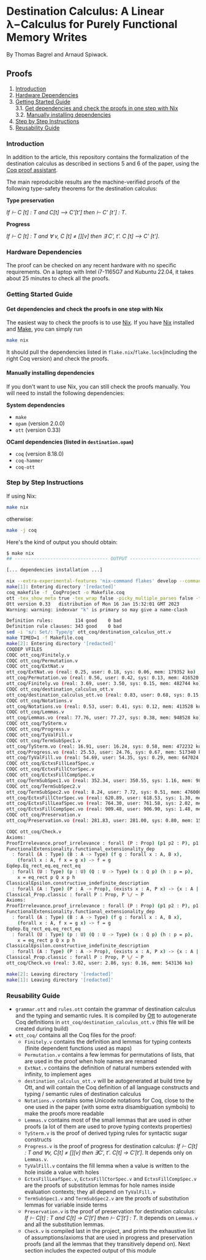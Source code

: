 # Destination Calculus: A Linear λ−Calculus for Purely Functional Memory Writes

By Thomas Bagrel and Arnaud Spiwack.

## Proofs

1. [Introduction](#introduction)
2. [Hardware Dependencies](#hardware-dependencies)
3. [Getting Started Guide](#getting-started-guide)  
  3.1. [Get dependencies and check the proofs in one step with Nix](#get-dependencies-and-check-the-proofs-in-one-step-with-nix)  
  3.2. [Manually installing dependencies](#manually-installing-dependencies)
4. [Step by Step Instructions](#step-by-step-instructions)
5. [Reusability Guide](#reusability-guide)

### Introduction

In addition to the article, this repository contains the formalization of the destination calculus as described in sections 5 and 6 of the paper, using the [Coq proof assistant](https://coq.inria.fr/).

The main reproducible results are the machine-verified proofs of the following type-safety theorems for the destination calculus:

**Type preservation**

_If ⊢ C [t] : T and C[t] ⟶ C'[t'] then ⊢ C' [t'] : T_.

**Progress**

_If ⊢ C [t] : T and ∀ v, C [t] ≠ [][v] then ∃ C', t'. C [t] ⟶ C' [t']_.

### Hardware Dependencies

The proof can be checked on any recent hardware with no specific requirements. On a laptop with Intel i7-1165G7 and Kubuntu 22.04, it takes about 25 minutes to check all the proofs.

### Getting Started Guide

#### Get dependencies and check the proofs in one step with Nix

The easiest way to check the proofs is to use [Nix](https://nix.dev/install-nix#install-nix). If you have [Nix](https://nix.dev/install-nix#install-nix) installed and [Make](https://www.gnu.org/software/make/#download), you can simply run

```bash
make nix
```

It should pull the dependencies listed in `flake.nix`/`flake.lock`(including the right Coq version) and check the proofs.

#### Manually installing dependencies

If you don't want to use Nix, you can still check the proofs manually. You will need to install the following dependencies:

**System dependencies**

+ `make`
+ `opam` (version 2.0.0)
+ `ott` (version 0.33)

**OCaml dependencies (listed in `destination.opam`)**

+ `coq` (version 8.18.0)
+ `coq-hammer`
+ `coq-ott`

### Step by Step Instructions

If using Nix:

```bash
make nix
```

otherwise:

```bash
make -j coq
```

Here's the kind of output you should obtain:

```bash
$ make nix
## ---------------------------------- OUTPUT ---------------------------------- #

[... dependencies installation ...]

nix --extra-experimental-features 'nix-command flakes' develop --command make -j
make[1]: Entering directory '[redacted]'
coq_makefile -f _CoqProject -o Makefile.coq
ott -tex_show_meta true -tex_wrap false -picky_multiple_parses false -tex_suppress_ntr Q -o ott_coq/destination_calculus_ott.v grammar.ott rules.ott
Ott version 0.33   distribution of Mon 16 Jan 15:32:01 GMT 2023
Warning: warning: indexvar "k" is primary so may give a name-clash

Definition rules:        114 good    0 bad
Definition rule clauses: 343 good    0 bad
sed -i 's/: Set/: Type/g' ott_coq/destination_calculus_ott.v
make TIMED=1 -f Makefile.coq
make[2]: Entering directory '[redacted]'
COQDEP VFILES
COQC ott_coq/Finitely.v
COQC ott_coq/Permutation.v
COQC ott_coq/ExtNat.v
ott_coq/ExtNat.vo (real: 0.25, user: 0.18, sys: 0.06, mem: 179352 ko)
ott_coq/Permutation.vo (real: 0.56, user: 0.42, sys: 0.13, mem: 416520 ko)
ott_coq/Finitely.vo (real: 3.69, user: 3.50, sys: 0.15, mem: 482744 ko)
COQC ott_coq/destination_calculus_ott.v
ott_coq/destination_calculus_ott.vo (real: 0.83, user: 0.68, sys: 0.15, mem: 484492 ko)
COQC ott_coq/Notations.v
ott_coq/Notations.vo (real: 0.53, user: 0.41, sys: 0.12, mem: 413528 ko)
COQC ott_coq/Lemmas.v
ott_coq/Lemmas.vo (real: 77.76, user: 77.27, sys: 0.38, mem: 948528 ko)
COQC ott_coq/TySterm.v
COQC ott_coq/Progress.v
COQC ott_coq/TyValFill.v
COQC ott_coq/TermSubSpec1.v
ott_coq/TySterm.vo (real: 16.91, user: 16.24, sys: 0.58, mem: 472232 ko)
ott_coq/Progress.vo (real: 25.53, user: 24.76, sys: 0.67, mem: 517340 ko)
ott_coq/TyValFill.vo (real: 54.69, user: 54.35, sys: 0.29, mem: 647024 ko)
COQC ott_coq/EctxsFillLeafSpec.v
COQC ott_coq/EctxsFillCtorSpec.v
COQC ott_coq/EctxsFillCompSpec.v
ott_coq/TermSubSpec1.vo (real: 352.34, user: 350.55, sys: 1.16, mem: 982812 ko)
COQC ott_coq/TermSubSpec2.v
ott_coq/TermSubSpec2.vo (real: 8.24, user: 7.72, sys: 0.51, mem: 476000 ko)
ott_coq/EctxsFillCtorSpec.vo (real: 620.89, user: 618.53, sys: 1.30, mem: 1123200 ko)
ott_coq/EctxsFillLeafSpec.vo (real: 764.30, user: 761.58, sys: 2.02, mem: 1938532 ko)
ott_coq/EctxsFillCompSpec.vo (real: 909.48, user: 906.90, sys: 1.48, mem: 1637480 ko)
COQC ott_coq/Preservation.v
ott_coq/Preservation.vo (real: 281.83, user: 281.00, sys: 0.80, mem: 1502664 ko)

COQC ott_coq/Check.v
Axioms:
ProofIrrelevance.proof_irrelevance : forall (P : Prop) (p1 p2 : P), p1 = p2
FunctionalExtensionality.functional_extensionality_dep
  : forall (A : Type) (B : A -> Type) (f g : forall x : A, B x),
    (forall x : A, f x = g x) -> f = g
Eqdep.Eq_rect_eq.eq_rect_eq
  : forall (U : Type) (p : U) (Q : U -> Type) (x : Q p) (h : p = p),
    x = eq_rect p Q x p h
ClassicalEpsilon.constructive_indefinite_description
  : forall (A : Type) (P : A -> Prop), (exists x : A, P x) -> {x : A | P x}
Classical_Prop.classic : forall P : Prop, P \/ ~ P
Axioms:
ProofIrrelevance.proof_irrelevance : forall (P : Prop) (p1 p2 : P), p1 = p2
FunctionalExtensionality.functional_extensionality_dep
  : forall (A : Type) (B : A -> Type) (f g : forall x : A, B x),
    (forall x : A, f x = g x) -> f = g
Eqdep.Eq_rect_eq.eq_rect_eq
  : forall (U : Type) (p : U) (Q : U -> Type) (x : Q p) (h : p = p),
    x = eq_rect p Q x p h
ClassicalEpsilon.constructive_indefinite_description
  : forall (A : Type) (P : A -> Prop), (exists x : A, P x) -> {x : A | P x}
Classical_Prop.classic : forall P : Prop, P \/ ~ P
ott_coq/Check.vo (real: 3.02, user: 2.86, sys: 0.16, mem: 543136 ko)

make[2]: Leaving directory '[redacted]'
make[1]: Leaving directory '[redacted]'
```

### Reusability Guide

+ `grammar.ott` and `rules.ott` contain the grammar of destination calculus and the typing and semantic rules. It is compiled by [Ott](https://github.com/ott-lang/ott) to autogenerate Coq definitions in `ott_coq/destination_calculus_ott.v` (this file will be created during build)
+ `ott_coq/` contains all the Coq files for the proof:
  + `Finitely.v` contains the definition and lemmas for typing contexts (finite dependent functions used as maps)
  + `Permutation.v` contains a few lemmas for permutations of lists, that are used in the proof when hole names are renamed
  + `ExtNat.v` contains the definition of natural numbers extended with infinity, to implement ages
  + `destination_calculus_ott.v` will be autogenerated at build time by Ott, and will contain the Coq definition of all language constructs and typing / semantic rules of destination calculus
  + `Notations.v` contains some Unicode notations for Coq, close to the one used in the paper (with some extra disambiguation symbols) to make the proofs more readable
  + `Lemmas.v` contains most of the small lemmas that are used in other proofs (a lot of them are used to prove typing contexts properties)
  + `TySterm.v` is the proof of derived typing rules for syntactic sugar constructs
  + `Progress.v` is the proof of progress for destination calculus: _If ⊢ C[t] : T and ∀v, C[t] ≠ [][v] then ∃C′, t′. C[t] → C′[t′]_. It depends only on `Lemmas.v`.
  + `TyValFill.v` contains the fill lemma when a value is written to the hole inside a value with holes
  + `EctxsFillLeafSpec.v`, `EctxsFillCtorSpec.v` and `EctxsFillCompSpec.v` are the proofs of substitution lemmas for hole names inside evaluation contexts; they all depend on `TyValFill.v`
  + `TermSubSpec1.v` and `TermSubSpec2.v` are the proofs of substitution lemmas for variable inside terms
  + `Preservation.v` is the proof of preservation for destination calculus: _If ⊢ C[t] : T and C[t] → C′[t′] then ⊢ C′[t′] : T_. It depends on `Lemmas.v` and all the substitution lemmas.
  + `Check.v` is compiled last in the project, and prints the exhaustive list of assumptions/axioms that are used in progress and preservation proofs (and all the lemmas that they transitively depend on). Next section includes the expected output of this module
